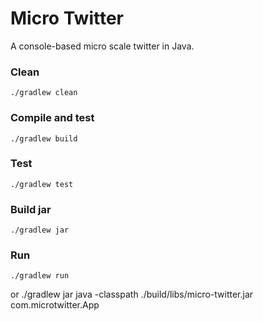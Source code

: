 # Micro Twitter

A console-based micro scale twitter in Java.

### Clean

    ./gradlew clean
    
### Compile and test

    ./gradlew build

### Test

    ./gradlew test
    
### Build jar

    ./gradlew jar

### Run

    ./gradlew run
    
or
    ./gradlew jar
    java -classpath ./build/libs/micro-twitter.jar com.microtwitter.App